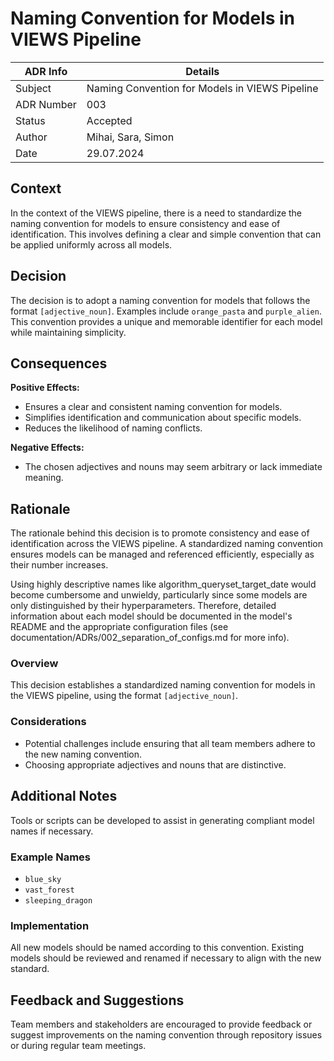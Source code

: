 # Naming Convention for Models in VIEWS Pipeline

| ADR Info            | Details                                      |
|---------------------|----------------------------------------------|
| Subject             | Naming Convention for Models in VIEWS Pipeline |
| ADR Number          | 003                                          |
| Status              | Accepted                                     |
| Author              | Mihai, Sara, Simon                           |
| Date                | 29.07.2024                                   |

## Context
In the context of the VIEWS pipeline, there is a need to standardize the naming convention for models to ensure consistency and ease of identification. This involves defining a clear and simple convention that can be applied uniformly across all models.

## Decision
The decision is to adopt a naming convention for models that follows the format `[adjective_noun]`. Examples include `orange_pasta` and `purple_alien`. This convention provides a unique and memorable identifier for each model while maintaining simplicity.

## Consequences
**Positive Effects:**
- Ensures a clear and consistent naming convention for models.
- Simplifies identification and communication about specific models.
- Reduces the likelihood of naming conflicts.

**Negative Effects:**
- The chosen adjectives and nouns may seem arbitrary or lack immediate meaning.

## Rationale
The rationale behind this decision is to promote consistency and ease of identification across the VIEWS pipeline. A standardized naming convention ensures models can be managed and referenced efficiently, especially as their number increases.

Using highly descriptive names like algorithm_queryset_target_date would become cumbersome and unwieldy, particularly since some models are only distinguished by their hyperparameters. Therefore, detailed information about each model should be documented in the model's README and the appropriate configuration files (see documentation/ADRs/002_separation_of_configs.md for more info).

### Overview
This decision establishes a standardized naming convention for models in the VIEWS pipeline, using the format `[adjective_noun]`.

### Considerations
- Potential challenges include ensuring that all team members adhere to the new naming convention.
- Choosing appropriate adjectives and nouns that are distinctive.

## Additional Notes
Tools or scripts can be developed to assist in generating compliant model names if necessary.

### Example Names
- `blue_sky`
- `vast_forest`
- `sleeping_dragon`

### Implementation
All new models should be named according to this convention. Existing models should be reviewed and renamed if necessary to align with the new standard.

## Feedback and Suggestions
Team members and stakeholders are encouraged to provide feedback or suggest improvements on the naming convention through repository issues or during regular team meetings.